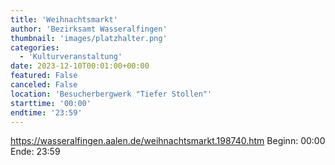 ```yaml
---
title: 'Weihnachtsmarkt'
author: 'Bezirksamt Wasseralfingen'
thumbnail: 'images/platzhalter.png'
categories:
  - 'Kulturveranstaltung'
date: 2023-12-10T00:01:00+00:00
featured: False
canceled: False
location: 'Besucherbergwerk "Tiefer Stollen"'
starttime: '00:00'
endtime: '23:59'
---
```

https://wasseralfingen.aalen.de/weihnachtsmarkt.198740.htm
Beginn: 00:00
 Ende: 23:59